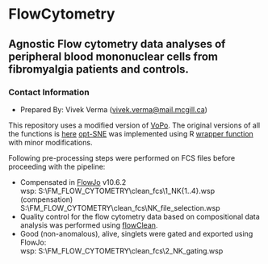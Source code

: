 # FlowCytometry
## Agnostic Flow cytometry data analyses of peripheral blood mononuclear cells from fibromyalgia patients and controls. 
### Contact Information
* Prepared By: Vivek Verma (vivek.verma@mail.mcgill.ca)

This repository uses a modified version of [VoPo](https://www.nature.com/articles/s41467-020-17569-8>).
The original versions of all the functions is [here](https://github.com/stanleyn/VoPo) 
[opt-SNE](https://github.com/omiq-ai/Multicore-opt-SNE) was implemented using R [wrapper function](https://rdrr.io/github/milescsmith/dim.reduction.wrappers/man/optSNE.html) with minor modifications. 

Following pre-processing steps were performed on FCS files before proceeding with the pipeline:<br />
* Compensated in [FlowJo](https://www.flowjo.com/) v10.6.2<br />
 wsp: S:\FM_FLOW_CYTOMETRY\clean_fcs\1_NK{1..4}.wsp (compensation)<br />
      S:\FM_FLOW_CYTOMETRY\clean_fcs\NK_file_selection.wsp
* Quality control for the flow cytometry data based on compositional data analysis was performed using [flowClean](http://bioconductor.org/packages/release/bioc/html/flowClean.html).
* Good (non-anomalous), alive, singlets were gated and exported using FlowJo:<br />
 wsp: S:\FM_FLOW_CYTOMETRY\clean_fcs\2_NK_gating.wsp
 
 
